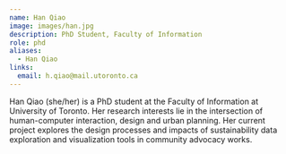 ```yaml
---
name: Han Qiao
image: images/han.jpg
description: PhD Student, Faculty of Information
role: phd
aliases: 
  - Han Qiao
links:
  email: h.qiao@mail.utoronto.ca
---
```


Han Qiao (she/her) is a PhD student at the Faculty of Information at University of Toronto. Her research interests lie in the intersection of human-computer interaction, design and urban planning. Her current project explores the design processes and impacts of sustainability data exploration and visualization tools in community advocacy works.
